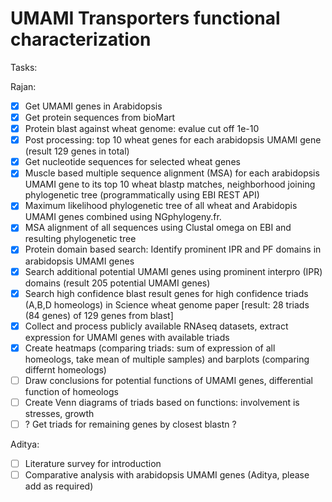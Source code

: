 # UMAMI Transporters functional characterization

Tasks:

Rajan:
- [x] Get UMAMI genes in Arabidopsis
- [x] Get protein sequences from bioMart
- [x] Protein blast against wheat genome: evalue cut off 1e-10
- [x] Post processing: top 10 wheat genes for each arabidopsis UMAMI gene (result 129 genes in total)
- [x] Get nucleotide sequences for selected wheat genes
- [x] Muscle based multiple sequence alignment (MSA) for each arabidopsis UMAMI gene to its top 10 wheat blastp matches, neighborhood joining phylogenetic tree (programmatically using EBI REST API)
- [x] Maximum likelihood phylogenetic tree of all wheat and Arabidopis UMAMI genes combined using NGphylogeny.fr. 
- [x] MSA alignment of all sequences using Clustal omega on EBI and resulting phylogenetic tree
- [x] Protein domain based search: Identify prominent IPR and PF domains in arabidopsis UMAMI genes
- [x] Search additional potential UMAMI genes using prominent interpro (IPR) domains (result 205 potential UMAMI genes)
- [x] Search high confidence blast result genes for high confidence triads (A,B,D homeologs) in Science wheat genome paper [result: 28 triads (84 genes) of 129 genes from blast]
- [x] Collect and process publicly available RNAseq datasets, extract expression for UMAMI genes with available triads
- [x] Create heatmaps (comparing triads: sum of expression of all homeologs, take mean of multiple samples) and barplots (comparing differnt homeologs)
- [ ] Draw conclusions for potential functions of UMAMI genes, differential function of homeologs
- [ ] Create Venn diagrams of triads based on functions: involvement is stresses, growth
- [ ] ? Get triads for remaining genes by closest blastn ?

Aditya:
- [ ] Literature survey for introduction
- [ ] Comparative analysis with arabidopsis UMAMI genes
(Aditya, please add as required)
